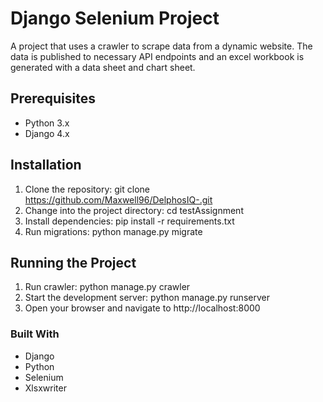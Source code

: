 # Django Selenium Project
A project that uses a crawler to scrape data from a dynamic website. The data is published to necessary API endpoints and an excel workbook is generated with a data sheet and chart sheet. 

## Prerequisites

- Python 3.x
- Django 4.x

## Installation

1. Clone the repository: git clone https://github.com/Maxwell96/DelphosIQ-.git
2. Change into the project directory: cd testAssignment
3. Install dependencies: pip install -r requirements.txt
4. Run migrations: python manage.py migrate

## Running the Project

1. Run crawler: python manage.py crawler 
2. Start the development server: python manage.py runserver
3. Open your browser and navigate to http://localhost:8000

### Built With

- Django
- Python
- Selenium
- Xlsxwriter

